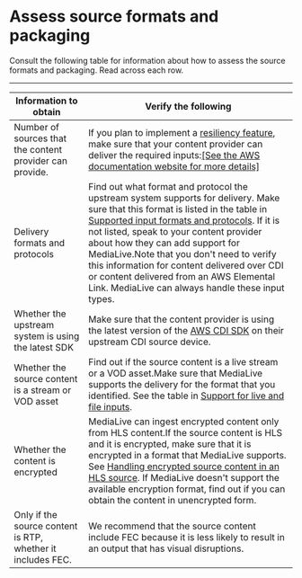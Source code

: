 # Assess source formats and packaging<a name="uss-obtain-info"></a>

Consult the following table for information about how to assess the source formats and packaging\. Read across each row\.


****  

| Information to obtain | Verify the following | 
| --- | --- | 
| Number of sources that the content provider can provide\. | If you plan to implement a [resiliency feature](plan-redundancy.md), make sure that your content provider can deliver the required inputs:[\[See the AWS documentation website for more details\]](http://docs.aws.amazon.com/medialive/latest/ug/uss-obtain-info.html) | 
| Delivery formats and protocols | Find out what format and protocol the upstream system supports for delivery\. Make sure that this format is listed in the table in [Supported input formats and protocols](inputs-supported-formats.md)\. If it is not listed, speak to your content provider about how they can add support for MediaLive\.Note that you don't need to verify this information for content delivered over CDI or content delivered from an AWS Elemental Link\. MediaLive can always handle these input types\. | 
| Whether the upstream system is using the latest SDK | Make sure that the content provider is using the latest version of the [AWS CDI SDK](https://aws.amazon.com/media-services/resources/cdi/) on their upstream CDI source device\. | 
| Whether the source content is a stream or VOD asset | Find out if the source content is a live stream or a VOD asset\.Make sure that MediaLive supports the delivery for the format that you identified\. See the table in [Support for live and file inputs](inputs-live-vs-file.md)\.  | 
| Whether the content is encrypted | MediaLive can ingest encrypted content only from HLS content\.If the source content is HLS and it is encrypted, make sure that it is encrypted in a format that MediaLive supports\. See [Handling encrypted source content in an HLS source](planning-hls-input-encrypted.md)\. If MediaLive doesn't support the available encryption format, find out if you can obtain the content in unencrypted form\. | 
| Only if the source content is RTP, whether it includes FEC\. |  We recommend that the source content include FEC because it is less likely to result in an output that has visual disruptions\.  | 